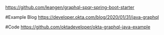 

https://github.com/leangen/graphql-spqr-spring-boot-starter

#Example Blog
https://developer.okta.com/blog/2020/01/31/java-graphql

#Code
https://github.com/oktadeveloper/okta-graphql-java-example

